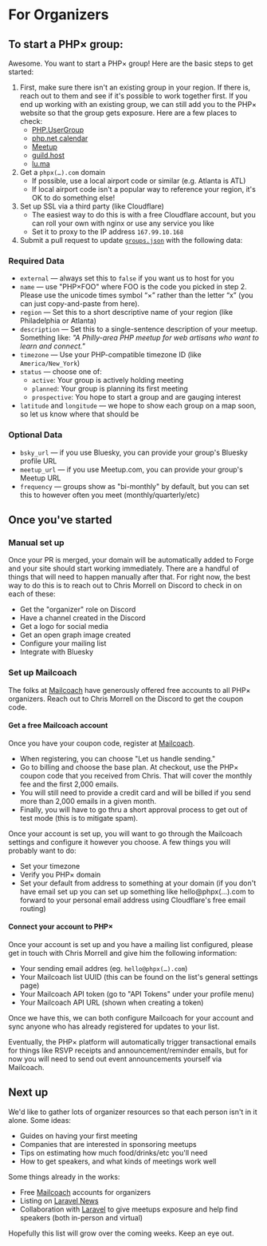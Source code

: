 # For Organizers

## To start a PHP× group:

Awesome. You want to start a PHP× group! Here are the basic steps to get started:

1. First, make sure there isn't an existing group in your region. If there is, reach out to them
   and see if it's possible to work together first. If you end up working with an existing group,
   we can still add you to the PHP× website so that the group gets exposure. Here are a few places to check:
     - [PHP.UserGroup](https://php.ug/)
     - [php.net calendar](https://www.php.net/cal.php)
     - [Meetup](https://www.meetup.com/)
     - [guild.host](https://guild.host/guilds)
     - [lu.ma](https://lu.ma/discover)
2. Get a `phpx(…).com` domain
     - If possible, use a local airport code or similar (e.g. Atlanta is ATL)
     - If local airport code isn't a popular way to reference your region, it's OK to do something else!
3. Set up SSL via a third party (like Cloudflare)
     - The easiest way to do this is with a free Cloudflare account, but you can roll your own with nginx or use any service you like
     - Set it to proxy to the IP address `167.99.10.168`
4. Submit a pull request to update [`groups.json`](https://github.com/phpx-foundation/website/blob/main/groups.json)
   with the following data:

### Required Data

- `external` — always set this to `false` if you want us to host for you
- `name` — use "PHP×FOO" where FOO is the code you picked in step 2. Please use the unicode times symbol “×” rather than the letter “x” (you can just copy-and-paste from here). 
- `region` — Set this to a short descriptive name of your region (like Philadelphia or Atlanta)
- `description` — Set this to a single-sentence description of your meetup. Something like: _"A Philly-area PHP meetup for web artisans who want to learn and connect."_
- `timezone` — Use your PHP-compatible timezone ID (like `America/New_York`)
- `status` — choose one of:
    - `active`: Your group is actively holding meeting 
    - `planned`: Your group is planning its first meeting 
    - `prospective`: You hope to start a group and are gauging interest
- `latitude` and `longitude` — we hope to show each group on a map soon, so let us know where that should be 

### Optional Data

- `bsky_url` — if you use Bluesky, you can provide your group's Bluesky profile URL 
- `meetup_url` — if you use Meetup.com, you can provide your group's Meetup URL
- `frequency` — groups show as "bi-monthly" by default, but you can set this to however often you meet (monthly/quarterly/etc)

## Once you've started

### Manual set up

Once your PR is merged, your domain will be automatically added to Forge and your
site should start working immediately. There are a handful of things that will
need to happen manually after that. For right now, the best way to do this is to
reach out to Chris Morrell on Discord to check in on each of these:

- Get the "organizer" role on Discord
- Have a channel created in the Discord
- Get a logo for social media
- Get an open graph image created
- Configure your mailing list
- Integrate with Bluesky

### Set up Mailcoach

The folks at [Mailcoach](https://www.mailcoach.app/) have generously offered free accounts to all
PHP× organizers. Reach out to Chris Morrell on the Discord to get the coupon code.

#### Get a free Mailcoach account

Once you have your coupon code, register at [Mailcoach](https://www.mailcoach.app/). 

- When registering, you can choose "Let us handle sending."
- Go to billing and choose the base plan. At checkout, use the PHP× coupon code that you received
  from Chris. That will cover the monthly fee and the first 2,000 emails.
- You will still need to provide a credit card and will be billed if you send more than 2,000
  emails in a given month.
- Finally, you will have to go thru a short approval process to get out of test mode (this is
  to mitigate spam).

Once your account is set up, you will want to go through the Mailcoach settings and configure it
however you choose. A few things you will probably want to do:

- Set your timezone
- Verify you PHP× domain
- Set your default from address to something at your domain (if you don't have email set up
  you can set up something like hello@phpx(…).com to forward to your personal email address
  using Cloudflare's free email routing)

#### Connect your account to PHP×

Once your account is set up and you have a mailing list configured, please get in touch
with Chris Morrell and give him the following information:

- Your sending email addres (eg. `hello@phpx(…).com`)
- Your Mailcoach list UUID (this can be found on the list's general settings page)
- Your Mailcoach API token (go to "API Tokens" under your profile menu)
- Your Mailcoach API URL (shown when creating a token)

Once we have this, we can both configure Mailcoach for your account and sync anyone
who has already registered for updates to your list.

Eventually, the PHP× platform will automatically trigger transactional emails for things
like RSVP receipts and announcement/reminder emails, but for now you will need to send
out event announcements yourself via Mailcoach.

## Next up

We'd like to gather lots of organizer resources so that each person isn't in it alone. Some ideas:

- Guides on having your first meeting
- Companies that are interested in sponsoring meetups
- Tips on estimating how much food/drinks/etc you'll need
- How to get speakers, and what kinds of meetings work well

Some things already in the works:

- Free [Mailcoach](https://www.mailcoach.app/) accounts for organizers
- Listing on [Laravel News](https://laravel-news.com/events)
- Collaboration with [Laravel](https://laravel.com/) to give meetups exposure and help find speakers (both in-person and virtual)

Hopefully this list will grow over the coming weeks. Keep an eye out.

<!--
## Set up Bluesky

- Create bluesky account
- Verify domain as handle
- Create an app password for PHP×
- Provide DID and app password to us
-->
